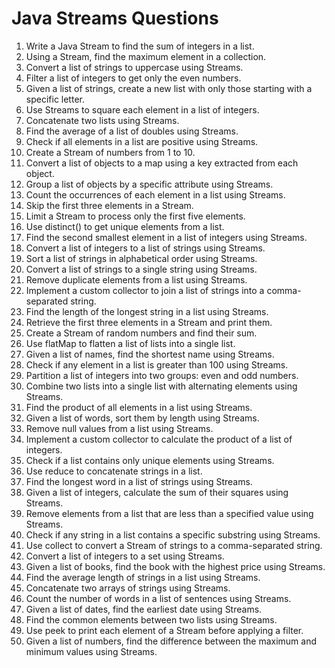 # Java Streams Questions
<ol>
<li class="has-line-data" data-line-start="0" data-line-end="1">Write a Java Stream to find the sum of integers in a list.</li>
<li class="has-line-data" data-line-start="1" data-line-end="2">Using a Stream, find the maximum element in a collection.</li>
<li class="has-line-data" data-line-start="2" data-line-end="3">Convert a list of strings to uppercase using Streams.</li>
<li class="has-line-data" data-line-start="3" data-line-end="4">Filter a list of integers to get only the even numbers.</li>
<li class="has-line-data" data-line-start="4" data-line-end="5">Given a list of strings, create a new list with only those starting with a specific letter.</li>
<li class="has-line-data" data-line-start="5" data-line-end="6">Use Streams to square each element in a list of integers.</li>
<li class="has-line-data" data-line-start="6" data-line-end="7">Concatenate two lists using Streams.</li>
<li class="has-line-data" data-line-start="7" data-line-end="8">Find the average of a list of doubles using Streams.</li>
<li class="has-line-data" data-line-start="8" data-line-end="9">Check if all elements in a list are positive using Streams.</li>
<li class="has-line-data" data-line-start="9" data-line-end="10">Create a Stream of numbers from 1 to 10.</li>
<li class="has-line-data" data-line-start="10" data-line-end="11">Convert a list of objects to a map using a key extracted from each object.</li>
<li class="has-line-data" data-line-start="11" data-line-end="12">Group a list of objects by a specific attribute using Streams.</li>
<li class="has-line-data" data-line-start="12" data-line-end="13">Count the occurrences of each element in a list using Streams.</li>
<li class="has-line-data" data-line-start="13" data-line-end="14">Skip the first three elements in a Stream.</li>
<li class="has-line-data" data-line-start="14" data-line-end="15">Limit a Stream to process only the first five elements.</li>
<li class="has-line-data" data-line-start="15" data-line-end="16">Use distinct() to get unique elements from a list.</li>
<li class="has-line-data" data-line-start="16" data-line-end="17">Find the second smallest element in a list of integers using Streams.</li>
<li class="has-line-data" data-line-start="17" data-line-end="18">Convert a list of integers to a list of strings using Streams.</li>
<li class="has-line-data" data-line-start="18" data-line-end="19">Sort a list of strings in alphabetical order using Streams.</li>
<li class="has-line-data" data-line-start="19" data-line-end="20">Convert a list of strings to a single string using Streams.</li>
<li class="has-line-data" data-line-start="20" data-line-end="21">Remove duplicate elements from a list using Streams.</li>
<li class="has-line-data" data-line-start="21" data-line-end="22">Implement a custom collector to join a list of strings into a comma-separated string.</li>
<li class="has-line-data" data-line-start="22" data-line-end="23">Find the length of the longest string in a list using Streams.</li>
<li class="has-line-data" data-line-start="23" data-line-end="24">Retrieve the first three elements in a Stream and print them.</li>
<li class="has-line-data" data-line-start="24" data-line-end="25">Create a Stream of random numbers and find their sum.</li>
<li class="has-line-data" data-line-start="25" data-line-end="26">Use flatMap to flatten a list of lists into a single list.</li>
<li class="has-line-data" data-line-start="26" data-line-end="27">Given a list of names, find the shortest name using Streams.</li>
<li class="has-line-data" data-line-start="27" data-line-end="28">Check if any element in a list is greater than 100 using Streams.</li>
<li class="has-line-data" data-line-start="28" data-line-end="29">Partition a list of integers into two groups: even and odd numbers.</li>
<li class="has-line-data" data-line-start="29" data-line-end="30">Combine two lists into a single list with alternating elements using Streams.</li>
<li class="has-line-data" data-line-start="30" data-line-end="31">Find the product of all elements in a list using Streams.</li>
<li class="has-line-data" data-line-start="31" data-line-end="32">Given a list of words, sort them by length using Streams.</li>
<li class="has-line-data" data-line-start="32" data-line-end="33">Remove null values from a list using Streams.</li>
<li class="has-line-data" data-line-start="33" data-line-end="34">Implement a custom collector to calculate the product of a list of integers.</li>
<li class="has-line-data" data-line-start="34" data-line-end="35">Check if a list contains only unique elements using Streams.</li>
<li class="has-line-data" data-line-start="35" data-line-end="36">Use reduce to concatenate strings in a list.</li>
<li class="has-line-data" data-line-start="36" data-line-end="37">Find the longest word in a list of strings using Streams.</li>
<li class="has-line-data" data-line-start="37" data-line-end="38">Given a list of integers, calculate the sum of their squares using Streams.</li>
<li class="has-line-data" data-line-start="38" data-line-end="39">Remove elements from a list that are less than a specified value using Streams.</li>
<li class="has-line-data" data-line-start="39" data-line-end="40">Check if any string in a list contains a specific substring using Streams.</li>
<li class="has-line-data" data-line-start="40" data-line-end="41">Use collect to convert a Stream of strings to a comma-separated string.</li>
<li class="has-line-data" data-line-start="41" data-line-end="42">Convert a list of integers to a set using Streams.</li>
<li class="has-line-data" data-line-start="42" data-line-end="43">Given a list of books, find the book with the highest price using Streams.</li>
<li class="has-line-data" data-line-start="43" data-line-end="44">Find the average length of strings in a list using Streams.</li>
<li class="has-line-data" data-line-start="44" data-line-end="45">Concatenate two arrays of strings using Streams.</li>
<li class="has-line-data" data-line-start="45" data-line-end="46">Count the number of words in a list of sentences using Streams.</li>
<li class="has-line-data" data-line-start="46" data-line-end="47">Given a list of dates, find the earliest date using Streams.</li>
<li class="has-line-data" data-line-start="47" data-line-end="48">Find the common elements between two lists using Streams.</li>
<li class="has-line-data" data-line-start="48" data-line-end="49">Use peek to print each element of a Stream before applying a filter.</li>
<li class="has-line-data" data-line-start="49" data-line-end="50">Given a list of numbers, find the difference between the maximum and minimum values using Streams.</li>
</ol>

